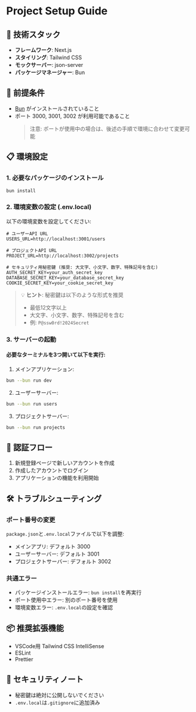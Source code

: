 # Project Setup Guide

## 🚀 技術スタック
- **フレームワーク**: Next.js
- **スタイリング**: Tailwind CSS
- **モックサーバー**: json-server
- **パッケージマネージャー**: Bun

## 🔧 前提条件
- [Bun](https://bun.sh/) がインストールされていること
- ポート 3000, 3001, 3002 が利用可能であること
  > 注意: ポートが使用中の場合は、後述の手順で環境に合わせて変更可能

## 📋 環境設定

### 1. 必要なパッケージのインストール
```bash
bun install
```

### 2. 環境変数の設定 (.env.local)
以下の環境変数を設定してください:

```env
# ユーザーAPI URL
USERS_URL=http://localhost:3001/users

# プロジェクトAPI URL
PROJECT_URL=http://localhost:3002/projects

# セキュリティ用秘密鍵 (推奨: 大文字、小文字、数字、特殊記号を含む)
AUTH_SECRET_KEY=your_auth_secret_key
DATABASE_SECRET_KEY=your_database_secret_key
COOKIE_SECRET_KEY=your_cookie_secret_key
```

> 💡 **ヒント**: 秘密鍵は以下のような形式を推奨
> - 最低12文字以上
> - 大文字、小文字、数字、特殊記号を含む
> - 例: `P@ssw0rd!2024Secret`

### 3. サーバーの起動

#### 必要なターミナルを3つ開いて以下を実行:

1. メインアプリケーション:
```bash
bun --bun run dev
```

2. ユーザーサーバー:
```bash
bun --bun run users
```

3. プロジェクトサーバー:
```bash
bun --bun run projects
```

## 🔐 認証フロー
1. 新規登録ページで新しいアカウントを作成
2. 作成したアカウントでログイン
3. アプリケーションの機能を利用開始

## 🛠 トラブルシューティング

### ポート番号の変更
`package.json`と`.env.local`ファイルで以下を調整:
- メインアプリ: デフォルト 3000
- ユーザーサーバー: デフォルト 3001
- プロジェクトサーバー: デフォルト 3002

### 共通エラー
- パッケージインストールエラー: `bun install`を再実行
- ポート使用中エラー: 別のポート番号を使用
- 環境変数エラー: `.env.local`の設定を確認

## 📦 推奨拡張機能
- VSCode用 Tailwind CSS IntelliSense
- ESLint
- Prettier

## 🚨 セキュリティノート
- 秘密鍵は絶対に公開しないでください
- `.env.local`は`.gitignore`に追加済み